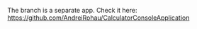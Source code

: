 The branch is a separate app. Check it here:
https://github.com/AndreiRohau/CalculatorConsoleApplication
